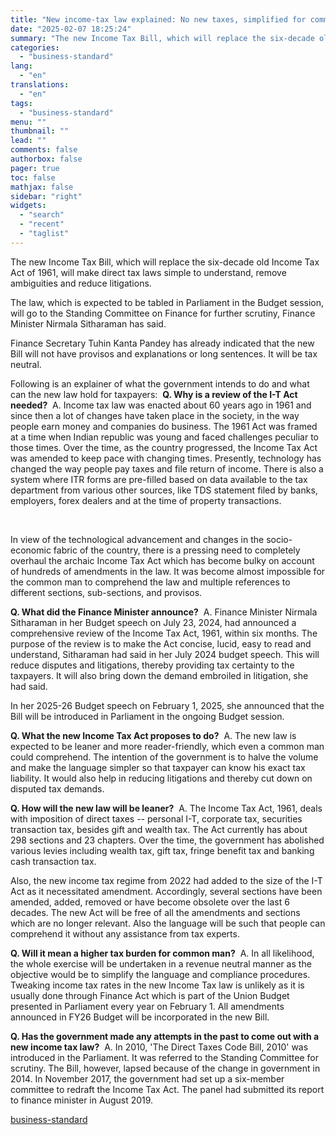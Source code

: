 ```yaml
---
title: "New income-tax law explained: No new taxes, simplified for common man"
date: "2025-02-07 18:25:24"
summary: "The new Income Tax Bill, which will replace the six-decade old Income Tax Act of 1961, will make direct tax laws simple to understand, remove ambiguities and reduce litigations. The law, which is expected to be tabled in Parliament in the Budget session, will go to the Standing Committee on..."
categories:
  - "business-standard"
lang:
  - "en"
translations:
  - "en"
tags:
  - "business-standard"
menu: ""
thumbnail: ""
lead: ""
comments: false
authorbox: false
pager: true
toc: false
mathjax: false
sidebar: "right"
widgets:
  - "search"
  - "recent"
  - "taglist"
---
```


The new Income Tax Bill, which will replace the six-decade old Income Tax Act of 1961, will make direct tax laws simple to understand, remove ambiguities and reduce litigations.

The law, which is expected to be tabled in Parliament in the Budget session, will go to the Standing Committee on Finance for further scrutiny, Finance Minister Nirmala Sitharaman has said.

Finance Secretary Tuhin Kanta Pandey has already indicated that the new Bill will not have provisos and explanations or long sentences. It will be tax neutral.

Following is an explainer of what the government intends to do and what can the new law hold for taxpayers: 
**Q. Why is a review of the I-T Act needed?** 
A. Income tax law was enacted about 60 years ago in 1961 and since then a lot of changes have taken place in the society, in the way people earn money and companies do business. The 1961 Act was framed at a time when Indian republic was young and faced challenges peculiar to those times. Over the time, as the country progressed, the Income Tax Act was amended to keep pace with changing times. Presently, technology has changed the way people pay taxes and file return of income. There is also a system where ITR forms are pre-filled based on data available to the tax department from various other sources, like TDS statement filed by banks, employers, forex dealers and at the time of property transactions.

 

In view of the technological advancement and changes in the socio-economic fabric of the country, there is a pressing need to completely overhaul the archaic Income Tax Act which has become bulky on account of hundreds of amendments in the law. It was become almost impossible for the common man to comprehend the law and multiple references to different sections, sub-sections, and provisos.

**Q. What did the Finance Minister announce?** 
A. Finance Minister Nirmala Sitharaman in her Budget speech on July 23, 2024, had announced a comprehensive review of the Income Tax Act, 1961, within six months. The purpose of the review is to make the Act concise, lucid, easy to read and understand, Sitharaman had said in her July 2024 budget speech. This will reduce disputes and litigations, thereby providing tax certainty to the taxpayers. It will also bring down the demand embroiled in litigation, she had said.

In her 2025-26 Budget speech on February 1, 2025, she announced that the Bill will be introduced in Parliament in the ongoing Budget session.

**Q. What the new Income Tax Act proposes to do?** 
A. The new law is expected to be leaner and more reader-friendly, which even a common man could comprehend. The intention of the government is to halve the volume and make the language simpler so that taxpayer can know his exact tax liability. It would also help in reducing litigations and thereby cut down on disputed tax demands.

**Q. How will the new law will be leaner?** 
A. The Income Tax Act, 1961, deals with imposition of direct taxes -- personal I-T, corporate tax, securities transaction tax, besides gift and wealth tax. The Act currently has about 298 sections and 23 chapters. Over the time, the government has abolished various levies including wealth tax, gift tax, fringe benefit tax and banking cash transaction tax.

Also, the new income tax regime from 2022 had added to the size of the I-T Act as it necessitated amendment. Accordingly, several sections have been amended, added, removed or have become obsolete over the last 6 decades. The new Act will be free of all the amendments and sections which are no longer relevant. Also the language will be such that people can comprehend it without any assistance from tax experts.

**Q. Will it mean a higher tax burden for common man?** 
A. In all likelihood, the whole exercise will be undertaken in a revenue neutral manner as the objective would be to simplify the language and compliance procedures. Tweaking income tax rates in the new Income Tax law is unlikely as it is usually done through Finance Act which is part of the Union Budget presented in Parliament every year on February 1. All amendments announced in FY26 Budget will be incorporated in the new Bill.

**Q. Has the government made any attempts in the past to come out with a new income tax law?** 
A. In 2010, 'The Direct Taxes Code Bill, 2010' was introduced in the Parliament. It was referred to the Standing Committee for scrutiny. The Bill, however, lapsed because of the change in government in 2014. In November 2017, the government had set up a six-member committee to redraft the Income Tax Act. The panel had submitted its report to finance minister in August 2019.

[business-standard](https://www.business-standard.com/finance/news/new-income-tax-law-explained-no-new-taxes-simplified-for-common-man-125020700940_1.html)
